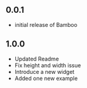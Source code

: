## 0.0.1

* initial release of Bamboo

## 1.0.0
* Updated Readme
* Fix height and width issue
* Introduce a new widget
* Added one new example